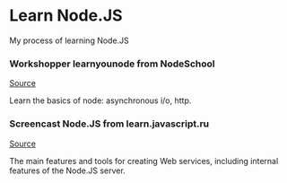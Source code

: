 # Learn Node.JS

My process of learning Node.JS

### Workshopper learnyounode from NodeSchool
[Source](https://github.com/workshopper/learnyounode)

Learn the basics of node: asynchronous i/o, http. 


### Screencast Node.JS from learn.javascript.ru
[Source](http://learn.javascript.ru/screencast/nodejs)

The main features and tools for creating Web services, including internal features of the Node.JS server.
